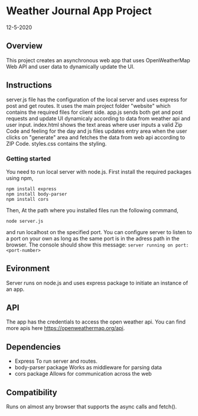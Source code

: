 # Weather Journal App Project
12-5-2020

## Overview
This project creates an asynchronous web app that uses OpenWeatherMap Web API and user data to dynamically update the UI. 

## Instructions
server.js file has the configuration of the local server and uses express for post and get routes. It uses the main project folder "website" which contains the required files for client side. app.js sends both get and post requests and update UI dynamicaly according to data from weather api and user input. index.html shows the text areas where user inputs a valid Zip Code and feeling for the day and js files updates entry area when the user clicks on "generate" area and fetches the data from web api according to ZIP Code. styles.css contains the styling.

### Getting started
You need to run local server with node.js.
First install the required packages using npm,

```
npm install express
npm install body-parser
npm install cors
```
Then,
At the path where you installed files run the following command,

`node server.js`

and run localhost on the specified port. You can configure server to listen to a port on your own as long as the same port is in the adress path in the browser.
The console should show this message:
`server running on port: <port-number>`

## Evironment
Server runs on node.js and uses express package to initiate an instance of an app.

## API
The app has the credentials to access the open weather api.
You can find more apis here https://openweathermap.org/api.

## Dependencies
- Express 
To run server and routes.
- body-parser package
Works as middleware for parsing data
- cors package 
Allows for communication across the web

## Compatibility
Runs on almost any browser that supports the async calls and fetch().

